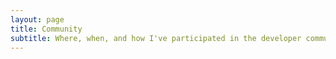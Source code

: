 ```yaml
---
layout: page
title: Community
subtitle: Where, when, and how I've participated in the developer community
---
```

